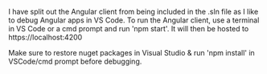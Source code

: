 I have split out the Angular client from being included in the .sln file as I like to debug Angular apps in VS Code.
To run the Angular client, use a terminal in VS Code or a cmd prompt and run 'npm start'. It will then be hosted to https://localhost:4200

Make sure to restore nuget packages in Visual Studio & run 'npm install' in VSCode/cmd prompt before debugging.
